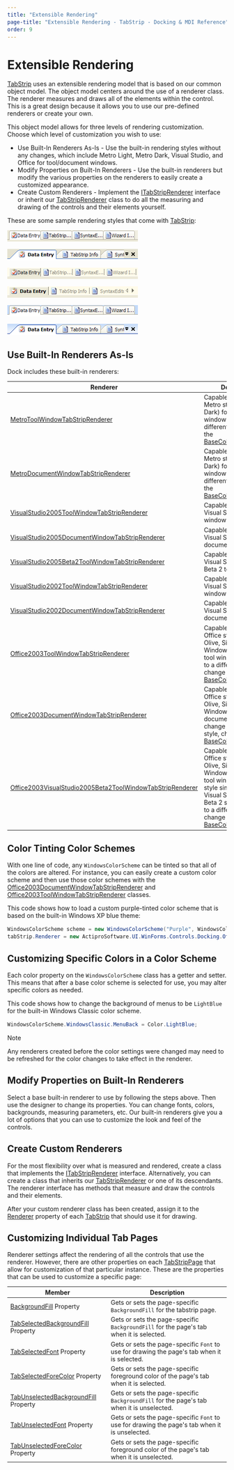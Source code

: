 ```yaml
---
title: "Extensible Rendering"
page-title: "Extensible Rendering - TabStrip - Docking & MDI Reference"
order: 9
---
```

# Extensible Rendering

[TabStrip](xref:@ActiproUIRoot.Controls.Docking.TabStrip) uses an extensible rendering model that is based on our common object model.  The object model centers around the use of a renderer class.  The renderer measures and draws all of the elements within the control.  This is a great design because it allows you to use our pre-defined renderers or create your own.

This object model allows for three levels of rendering customization.  Choose which level of customization you wish to use:

- Use Built-In Renderers As-Is - Use the built-in rendering styles without any changes, which include Metro Light, Metro Dark, Visual Studio, and Office for tool/document windows.
- Modify Properties on Built-In Renderers - Use the built-in renderers but modify the various properties on the renderers to easily create a customized appearance.
- Create Custom Renderers - Implement the [ITabStripRenderer](xref:@ActiproUIRoot.Controls.Docking.ITabStripRenderer) interface or inherit our [TabStripRenderer](xref:@ActiproUIRoot.Controls.Docking.TabStripRenderer) class to do all the measuring and drawing of the controls and their elements yourself.

These are some sample rendering styles that come with [TabStrip](xref:@ActiproUIRoot.Controls.Docking.TabStrip):

![Screenshot](../images/tabstrip-visual-studio-2005-tool-window.gif)

![Screenshot](../images/tabstrip-visual-studio-2005-document-window.gif)

![Screenshot](../images/tabstrip-visual-studio-2002-tool-window.gif)

![Screenshot](../images/tabstrip-visual-studio-2002-document-window.gif)

![Screenshot](../images/tabstrip-office-2003-tool-window.gif)

![Screenshot](../images/tabstrip-office-2003-document-window.gif)

## Use Built-In Renderers As-Is

Dock includes these built-in renderers:

| Renderer | Description |
|-----|-----|
| [MetroToolWindowTabStripRenderer](xref:@ActiproUIRoot.Controls.Docking.MetroToolWindowTabStripRenderer) | Capable of drawing a Metro styles (Light and Dark) for a tool window.  To change to a different style, change the [BaseColorSchemeType](xref:@ActiproUIRoot.Controls.Docking.MetroToolWindowTabStripRenderer.BaseColorSchemeType). |
| [MetroDocumentWindowTabStripRenderer](xref:@ActiproUIRoot.Controls.Docking.MetroDocumentWindowTabStripRenderer) | Capable of drawing a Metro styles (Light and Dark) for document window.  To change to a different style, change the [BaseColorSchemeType](xref:@ActiproUIRoot.Controls.Docking.MetroDocumentWindowTabStripRenderer.BaseColorSchemeType). |
| [VisualStudio2005ToolWindowTabStripRenderer](xref:@ActiproUIRoot.Controls.Docking.VisualStudio2005ToolWindowTabStripRenderer) | Capable of drawing a Visual Studio 2005 tool window. |
| [VisualStudio2005DocumentWindowTabStripRenderer](xref:@ActiproUIRoot.Controls.Docking.VisualStudio2005DocumentWindowTabStripRenderer) | Capable of drawing a Visual Studio 2005 document window. |
| [VisualStudio2005Beta2ToolWindowTabStripRenderer](xref:@ActiproUIRoot.Controls.Docking.VisualStudio2005Beta2ToolWindowTabStripRenderer) | Capable of drawing a Visual Studio 2005 Beta 2 tool window. |
| [VisualStudio2002ToolWindowTabStripRenderer](xref:@ActiproUIRoot.Controls.Docking.VisualStudio2002ToolWindowTabStripRenderer) | Capable of drawing a Visual Studio 2002 tool window. |
| [VisualStudio2002DocumentWindowTabStripRenderer](xref:@ActiproUIRoot.Controls.Docking.VisualStudio2002DocumentWindowTabStripRenderer) | Capable of drawing a Visual Studio 2002 document window. |
| [Office2003ToolWindowTabStripRenderer](xref:@ActiproUIRoot.Controls.Docking.Office2003ToolWindowTabStripRenderer) | Capable of drawing all Office styles (Blue, Olive, Silver, and Windows Classic) for a tool window.  To change to a different style, change the [BaseColorSchemeType](xref:@ActiproUIRoot.Controls.Docking.Office2003ToolWindowTabStripRenderer.BaseColorSchemeType). |
| [Office2003DocumentWindowTabStripRenderer](xref:@ActiproUIRoot.Controls.Docking.Office2003DocumentWindowTabStripRenderer) | Capable of drawing all Office styles (Blue, Olive, Silver, and Windows Classic) for a document window.  To change to a different style, change the [BaseColorSchemeType](xref:@ActiproUIRoot.Controls.Docking.Office2003DocumentWindowTabStripRenderer.BaseColorSchemeType). |
| [Office2003VisualStudio2005Beta2ToolWindowTabStripRenderer](xref:@ActiproUIRoot.Controls.Docking.Office2003VisualStudio2005Beta2ToolWindowTabStripRenderer) | Capable of drawing all Office styles (Blue, Olive, Silver, and Windows Classic) for a tool window, using a style similar to the Visual Studio 2005 Beta 2 style.  To change to a different style, change the [BaseColorSchemeType](xref:@ActiproUIRoot.Controls.Docking.Office2003ToolWindowTabStripRenderer.BaseColorSchemeType). |

## Color Tinting Color Schemes

With one line of code, any `WindowsColorScheme` can be tinted so that all of the colors are altered.  For instance, you can easily create a custom color scheme and then use those color schemes with the [Office2003DocumentWindowTabStripRenderer](xref:@ActiproUIRoot.Controls.Docking.Office2003DocumentWindowTabStripRenderer) and [Office2003ToolWindowTabStripRenderer](xref:@ActiproUIRoot.Controls.Docking.Office2003ToolWindowTabStripRenderer) classes.

This code shows how to load a custom purple-tinted color scheme that is based on the built-in Windows XP blue theme:

```csharp
WindowsColorScheme scheme = new WindowsColorScheme("Purple", WindowsColorSchemeType.WindowsXPBlue, Color.Purple);
tabStrip.Renderer = new ActiproSoftware.UI.WinForms.Controls.Docking.Office2003DocumentWindowTabStripRenderer(scheme);
```

## Customizing Specific Colors in a Color Scheme

Each color property on the `WindowsColorScheme` class has a getter and setter.  This means that after a base color scheme is selected for use, you may alter specific colors as needed.

This code shows how to change the background of menus to be `LightBlue` for the built-in Windows Classic color scheme.

```csharp
WindowsColorScheme.WindowsClassic.MenuBack = Color.LightBlue;
```

> [!NOTE]
> Any renderers created before the color settings were changed may need to be refreshed for the color changes to take effect in the renderer.

## Modify Properties on Built-In Renderers

Select a base built-in renderer to use by following the steps above.  Then use the designer to change its properties.  You can change fonts, colors, backgrounds, measuring parameters, etc.  Our built-in renderers give you a lot of options that you can use to customize the look and feel of the controls.

## Create Custom Renderers

For the most flexibility over what is measured and rendered, create a class that implements the [ITabStripRenderer](xref:@ActiproUIRoot.Controls.Docking.ITabStripRenderer) interface.  Alternatively, you can create a class that inherits our [TabStripRenderer](xref:@ActiproUIRoot.Controls.Docking.TabStripRenderer) or one of its descendants.  The renderer interface has methods that measure and draw the controls and their elements.

After your custom renderer class has been created, assign it to the [Renderer](xref:@ActiproUIRoot.Controls.Docking.TabStrip.Renderer) property of each [TabStrip](xref:@ActiproUIRoot.Controls.Docking.TabStrip) that should use it for drawing.

## Customizing Individual Tab Pages

Renderer settings affect the rendering of all the controls that use the renderer.  However, there are other properties on each [TabStripPage](xref:@ActiproUIRoot.Controls.Docking.TabStripPage) that allow for customization of that particular instance.  These are the properties that can be used to customize a specific page:

| Member | Description |
|-----|-----|
| [BackgroundFill](xref:@ActiproUIRoot.Controls.Docking.TabStripPage.BackgroundFill) Property | Gets or sets the page-specific `BackgroundFill` for the tabstrip page. |
| [TabSelectedBackgroundFill](xref:@ActiproUIRoot.Controls.Docking.TabStripPage.TabSelectedBackgroundFill) Property | Gets or sets the page-specific `BackgroundFill` for the page's tab when it is selected. |
| [TabSelectedFont](xref:@ActiproUIRoot.Controls.Docking.TabStripPage.TabSelectedFont) Property | Gets or sets the page-specific `Font` to use for drawing the page's tab when it is selected. |
| [TabSelectedForeColor](xref:@ActiproUIRoot.Controls.Docking.TabStripPage.TabSelectedForeColor) Property | Gets or sets the page-specific foreground color of the page's tab when it is selected. |
| [TabUnselectedBackgroundFill](xref:@ActiproUIRoot.Controls.Docking.TabStripPage.TabUnselectedBackgroundFill) Property | Gets or sets the page-specific `BackgroundFill` for the page's tab when it is unselected. |
| [TabUnselectedFont](xref:@ActiproUIRoot.Controls.Docking.TabStripPage.TabUnselectedFont) Property | Gets or sets the page-specific `Font` to use for drawing the page's tab when it is unselected. |
| [TabUnselectedForeColor](xref:@ActiproUIRoot.Controls.Docking.TabStripPage.TabUnselectedForeColor) Property | Gets or sets the page-specific foreground color of the page's tab when it is unselected. |
